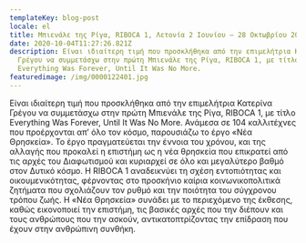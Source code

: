 ```yaml
---
templateKey: blog-post
locale: el
title: Μπιενάλε της Ρίγα, RIBOCA 1, Λετονία 2 Ιουνίου – 28 Οκτωβρίου 2018
date: 2020-10-04T11:27:26.821Z
description: Είναι ιδιαίτερη τιμή που προσκλήθηκα από την επιμελήτρια Κατερίνα
  Γρέγου να συμμετάσχω στην πρώτη Μπιενάλε της Ρίγα, RIBOCA 1, με τίτλο
  Everything Was Forever, Until It Was No More.
featuredimage: /img/0000122401.jpg
---
```

Είναι ιδιαίτερη τιμή που προσκλήθηκα από την επιμελήτρια Κατερίνα Γρέγου να συμμετάσχω στην πρώτη Μπιενάλε της Ρίγα, RIBOCA 1, με τίτλο Everything Was Forever, Until It Was No More. Ανάμεσα σε 104 καλλιτέχνες που προέρχονται απ’ όλο τον κόσμο, παρουσιάζω το έργο «Νέα Θρησκεία». Το έργο πραγματεύεται την έννοια του χρόνου, και της αλλαγής που προκαλεί η επιστήμη ως η νέα θρησκεία που επικρατεί από τις αρχές του Διαφωτισμού και κυριαρχεί σε όλο και μεγαλύτερο βαθμό στον Δυτικό κόσμο. Η RIBOCA 1 αναδεικνύει τη σχέση εντοπιότητας και οικουμενικότητας, φέρνοντας στο προσκήνιο καίρια κοινωνικοπολιτικά ζητήματα που σχολιάζουν τον ρυθμό και την ποιότητα του σύγχρονου τρόπου ζωής. Η «Νέα Θρησκεία» συνάδει με το περιεχόμενο της έκθεσης, καθώς εικονοποιεί την επιστήμη, τις βασικές αρχές που την διέπουν και τους ανθρώπους που την ασκούν, αντικατοπτρίζοντας την επίδραση που έχουν στην ανθρώπινη συνθήκη.